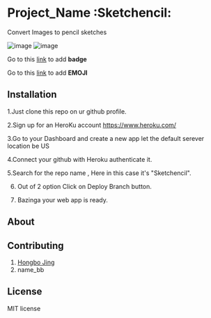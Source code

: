# Project_Name :Sketchencil:

Convert Images to pencil sketches

![image](https://img.shields.io/badge/version-1.0.0-yellowgreen.svg)
![image](https://img.shields.io/badge/license-MIT-brightgreen.svg)

Go to this [link](http://shields.io/) to add **badge**

Go to this [link](http://www.emoji-cheat-sheet.com/) to add **EMOJI**
## Installation
1.Just clone this repo on ur github profile.

2.Sign up for an HeroKu account https://www.heroku.com/

3.Go to your Dashboard and create a new app let the default serever location be US

4.Connect your github with Heroku authenticate it.

5.Search for the repo name , Here in this case it's "Sketchencil".

6. Out of 2 option Click on Deploy Branch button.

7. Bazinga your web app is ready.
## About

## Contributing
1. [Hongbo Jing](https://github.com/hongbojing)
2. name_bb

## License
MIT license
